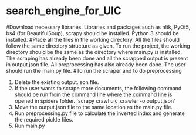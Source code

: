 # search_engine_for_UIC
#Download necessary libraries.
Libraries and packages such as nltk, PyQt5, bs4 (for BeautifulSoup), scrapy should be installed.
Python 3 should be installed.
#Place all the files in the working directory.
All the files should follow the same directory structure as given. 
To run the project, the working directory should be the same as the directory where main.py is installed. 
The scraping has already been done and all the scrapped output is present in output.json file. All preprocessing has also already been done.
The user should run the main.py file. 
#To run the scraper and to do preprocessing
1) Delete the existing output.json file.
2) If the user wants to scrape more documents, the following command should be run from the command line where the command line is opened in spiders folder.
'scrapy crawl uic_crawler -o output.json'
3) Move the output.json file to the same location as the main.py file.
4) Run preprocessing.py file to calculate the inverted index and generate the required pickle files. 
5) Run main.py


